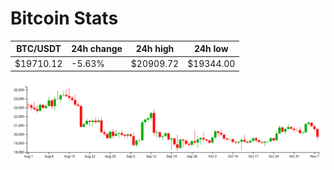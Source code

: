 # Bitcoin Stats

BTC/USDT|24h change|24h high|24h low|
|---|---|---|---|
|$19710.12|-5.63%|$20909.72|$19344.00|

<img src="./chart.svg">
